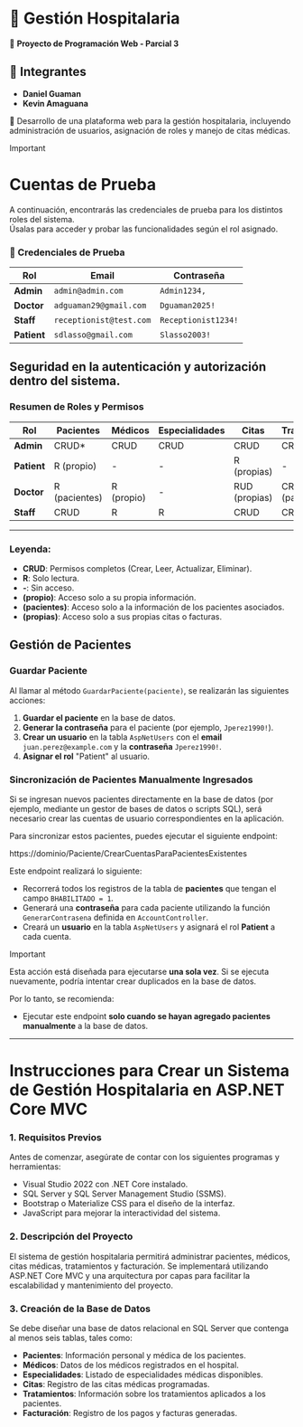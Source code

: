 # 🏥 Gestión Hospitalaria  

📌 **Proyecto de Programación Web - Parcial 3**  

## 👥 Integrantes  
- **Daniel Guaman**  
- **Kevin Amaguana**  

🚀 Desarrollo de una plataforma web para la gestión hospitalaria, incluyendo administración de usuarios, asignación de roles y manejo de citas médicas.  


> [!IMPORTANT]
> # Cuentas de Prueba
>
> A continuación, encontrarás las credenciales de prueba para los distintos roles del sistema.  
> Úsalas para acceder y probar las funcionalidades según el rol asignado.

### 🔑 Credenciales de Prueba  

| Rol                  | Email                           | Contraseña              |
|----------------------|--------------------------------|-------------------------|
| **Admin**    | `admin@admin.com`             | `Admin1234,`             |
| **Doctor**          | `adguaman29@gmail.com`             | `Dguaman2025!`           |
| **Staff**   | `receptionist@test.com`       | `Receptionist1234!`     |
| **Patient**   | `sdlasso@gmail.com`       | `Slasso2003!`     |




## Seguridad en la autenticación y autorización dentro del sistema.

### Resumen de Roles y Permisos

| **Rol**               | **Pacientes** | **Médicos** | **Especialidades** | **Citas** | **Tratamientos** | **Facturación** |
|------------------------|---------------|-------------|--------------------|-----------|------------------|------------------|
| **Admin**      | CRUD*         | CRUD        | CRUD               | CRUD      | CRUD             | CRUD             |
| **Patient**           | R (propio)    | -           | -                  | R (propias)| -                | R (propias)      |
| **Doctor**             | R (pacientes) | R (propio)  | -                  | RUD (propias)| CRUD (pacientes)| -                |
| **Staff**      | CRUD          | R           | R                  | CRUD      | CRUD                | CRUD                |


---

### Leyenda:
- **CRUD**: Permisos completos (Crear, Leer, Actualizar, Eliminar).
- **R**: Solo lectura.
- **-**: Sin acceso.
- **(propio)**: Acceso solo a su propia información.
- **(pacientes)**: Acceso solo a la información de los pacientes asociados.
- **(propias)**: Acceso solo a sus propias citas o facturas.


## Gestión de Pacientes

### Guardar Paciente

Al llamar al método `GuardarPaciente(paciente)`, se realizarán las siguientes acciones:

1. **Guardar el paciente** en la base de datos.
2. **Generar la contraseña** para el paciente (por ejemplo, `Jperez1990!`).
3. **Crear un usuario** en la tabla `AspNetUsers` con el **email** `juan.perez@example.com` y la **contraseña** `Jperez1990!`.
4. **Asignar el rol** "Patient" al usuario.

### Sincronización de Pacientes Manualmente Ingresados

Si se ingresan nuevos pacientes directamente en la base de datos (por ejemplo, mediante un gestor de bases de datos o scripts SQL), será necesario crear las cuentas de usuario correspondientes en la aplicación.

Para sincronizar estos pacientes, puedes ejecutar el siguiente endpoint:

https://dominio/Paciente/CrearCuentasParaPacientesExistentes

Este endpoint realizará lo siguiente:

- Recorrerá todos los registros de la tabla de **pacientes** que tengan el campo `BHABILITADO = 1`.
- Generará una **contraseña** para cada paciente utilizando la función `GenerarContrasena` definida en `AccountController`.
- Creará un **usuario** en la tabla `AspNetUsers` y asignará el rol **Patient** a cada cuenta.

>[!IMPORTANT]  
> Esta acción está diseñada para ejecutarse **una sola vez**. Si se ejecuta nuevamente, podría intentar crear duplicados en la base de datos.
>
> Por lo tanto, se recomienda:
> - Ejecutar este endpoint **solo cuando se hayan agregado pacientes manualmente** a la base de datos.

---

# Instrucciones para Crear un Sistema de Gestión Hospitalaria en ASP.NET Core MVC

### 1. Requisitos Previos
Antes de comenzar, asegúrate de contar con los siguientes programas y herramientas:
- Visual Studio 2022 con .NET Core instalado.
- SQL Server y SQL Server Management Studio (SSMS).
- Bootstrap o Materialize CSS para el diseño de la interfaz.
- JavaScript para mejorar la interactividad del sistema.

### 2. Descripción del Proyecto
El sistema de gestión hospitalaria permitirá administrar pacientes, médicos, citas médicas, tratamientos y facturación. Se implementará utilizando ASP.NET Core MVC y una arquitectura por capas para facilitar la escalabilidad y mantenimiento del proyecto.

### 3. Creación de la Base de Datos
Se debe diseñar una base de datos relacional en SQL Server que contenga al menos seis tablas, tales como:
- **Pacientes**: Información personal y médica de los pacientes.
- **Médicos**: Datos de los médicos registrados en el hospital.
- **Especialidades**: Listado de especialidades médicas disponibles.
- **Citas**: Registro de las citas médicas programadas.
- **Tratamientos**: Información sobre los tratamientos aplicados a los pacientes.
- **Facturación**: Registro de los pagos y facturas generadas.

